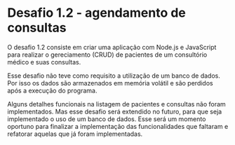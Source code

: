 # Desafio 1.2 - agendamento de consultas
O desafio 1.2 consiste em criar uma aplicação com Node.js e JavaScript para realizar o gereciamento (CRUD) de pacientes de um consultório médico e suas consultas.  

Esse desafio não teve como requisito a utilização de um banco de dados. Por isso os dados são armazenados em memória volátil e são perdidos após a execução do programa.  

Alguns detalhes funcionais na listagem de pacientes e consultas não foram implementados. Mas esse desafio será extendido no futuro, para que seja implementado o uso de um banco de dados. Esse será um momento oportuno para finalizar a implementação das funcionalidades que faltaram e refatorar aquelas que já foram implementadas.  

